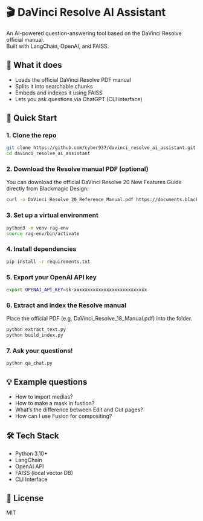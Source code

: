 # 🎬 DaVinci Resolve AI Assistant

An AI-powered question-answering tool based on the DaVinci Resolve official manual.  
Built with LangChain, OpenAI, and FAISS.

## 🧠 What it does

- Loads the official DaVinci Resolve PDF manual
- Splits it into searchable chunks
- Embeds and indexes it using FAISS
- Lets you ask questions via ChatGPT (CLI interface)

## 🚀 Quick Start

### 1. Clone the repo

```bash
git clone https://github.com/cyber937/davinci_resolve_ai_assistant.git
cd davinci_resolve_ai_assistant
```

### 2. Download the Resolve manual PDF (optional)

You can download the official DaVinci Resolve 20 New Features Guide directly from Blackmagic Design:

```bash
curl -o DaVinci_Resolve_20_Reference_Manual.pdf https://documents.blackmagicdesign.com/UserManuals/DaVinci_Resolve_20_Reference_Manual.pdf
```

### 3. Set up a virtual environment

```bash
python3 -m venv rag-env
source rag-env/bin/activate
```

### 4. Install dependencies

```bash
pip install -r requirements.txt
```

### 5. Export your OpenAI API key

```bash
export OPENAI_API_KEY=sk-xxxxxxxxxxxxxxxxxxxxxxxxxxx
```

### 6. Extract and index the Resolve manual

Place the official PDF (e.g. DaVinci_Resolve_18_Manual.pdf) into the folder.

```bash
python extract_text.py
python build_index.py
```

### 7. Ask your questions!

```bash
python qa_chat.py
```

## 💡 Example questions

- How to import medias?
- How to make a mask in fustion?
- What’s the difference between Edit and Cut pages?
- How can I use Fusion for compositing?

## 🛠 Tech Stack

- Python 3.10+
- LangChain
- OpenAI API
- FAISS (local vector DB)
- CLI Interface

## 📄 License

MIT
